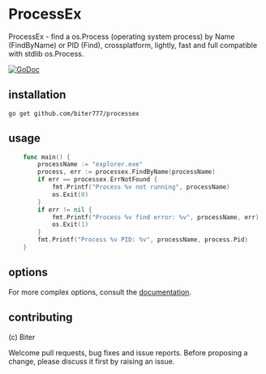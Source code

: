 ProcessEx
=======

ProcessEx - find a os.Process (operating system process) by Name (FindByName) or PID (Find), crossplatform, lightly, fast and full compatible with stdlib os.Process.

[![GoDoc](http://godoc.org/github.com/biter777/processex?status.svg)](http://godoc.org/github.com/biter777/processex)


installation
------------

    go get github.com/biter777/processex

usage
-----

```go
	func main() {
		processName := "explorer.exe"
		process, err := processex.FindByName(processName)
		if err == processex.ErrNotFound {
			fmt.Printf("Process %v not running", processName)
			os.Exit(0)
		}
		if err != nil {
			fmt.Printf("Process %v find error: %v", processName, err)
			os.Exit(1)
		}
		fmt.Printf("Process %v PID: %v", processName, process.Pid)
	}
```

options
-------

For more complex options, consult the [documentation](http://godoc.org/github.com/biter777/processex).

contributing
------------

(c) Biter

Welcome pull requests, bug fixes and issue reports.
Before proposing a change, please discuss it first by raising an issue.

